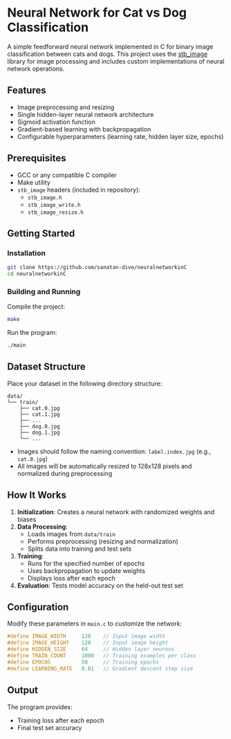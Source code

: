 # Neural Network for Cat vs Dog Classification

A simple feedforward neural network implemented in C for binary image classification between cats and dogs. This project uses the [stb_image](https://github.com/nothings/stb) library for image processing and includes custom implementations of neural network operations.

## Features

- Image preprocessing and resizing
- Single hidden-layer neural network architecture
- Sigmoid activation function
- Gradient-based learning with backpropagation
- Configurable hyperparameters (learning rate, hidden layer size, epochs)

## Prerequisites

- GCC or any compatible C compiler
- Make utility
- `stb_image` headers (included in repository):
  - `stb_image.h`
  - `stb_image_write.h`
  - `stb_image_resize.h`

## Getting Started

### Installation

```bash
git clone https://github.com/sanatan-dive/neuralnetworkinC
cd neuralnetworkinC
```

### Building and Running

Compile the project:
```bash
make
```

Run the program:
```bash
./main
```

## Dataset Structure

Place your dataset in the following directory structure:
```
data/
└── train/
    ├── cat.0.jpg
    ├── cat.1.jpg
    ├── ...
    ├── dog.0.jpg
    ├── dog.1.jpg
    └── ...
```

- Images should follow the naming convention: `label.index.jpg` (e.g., `cat.0.jpg`)
- All images will be automatically resized to 128x128 pixels and normalized during preprocessing

## How It Works

1. **Initialization**: Creates a neural network with randomized weights and biases
2. **Data Processing**:
   - Loads images from `data/train`
   - Performs preprocessing (resizing and normalization)
   - Splits data into training and test sets
3. **Training**:
   - Runs for the specified number of epochs
   - Uses backpropagation to update weights
   - Displays loss after each epoch
4. **Evaluation**: Tests model accuracy on the held-out test set

## Configuration

Modify these parameters in `main.c` to customize the network:

```c
#define IMAGE_WIDTH     128    // Input image width
#define IMAGE_HEIGHT    128    // Input image height
#define HIDDEN_SIZE     64     // Hidden layer neurons
#define TRAIN_COUNT     1000   // Training examples per class
#define EPOCHS          50     // Training epochs
#define LEARNING_RATE   0.01   // Gradient descent step size
```

## Output

The program provides:
- Training loss after each epoch
- Final test set accuracy